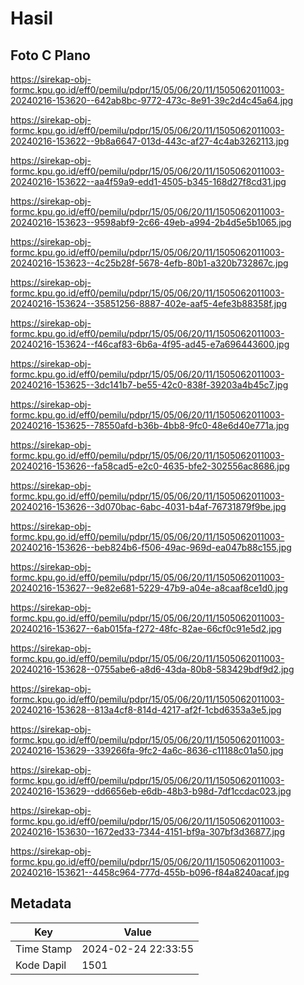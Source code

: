 # Hasil

## Foto C Plano

https://sirekap-obj-formc.kpu.go.id/eff0/pemilu/pdpr/15/05/06/20/11/1505062011003-20240216-153620--642ab8bc-9772-473c-8e91-39c2d4c45a64.jpg

https://sirekap-obj-formc.kpu.go.id/eff0/pemilu/pdpr/15/05/06/20/11/1505062011003-20240216-153622--9b8a6647-013d-443c-af27-4c4ab3262113.jpg

https://sirekap-obj-formc.kpu.go.id/eff0/pemilu/pdpr/15/05/06/20/11/1505062011003-20240216-153622--aa4f59a9-edd1-4505-b345-168d27f8cd31.jpg

https://sirekap-obj-formc.kpu.go.id/eff0/pemilu/pdpr/15/05/06/20/11/1505062011003-20240216-153623--9598abf9-2c66-49eb-a994-2b4d5e5b1065.jpg

https://sirekap-obj-formc.kpu.go.id/eff0/pemilu/pdpr/15/05/06/20/11/1505062011003-20240216-153623--4c25b28f-5678-4efb-80b1-a320b732867c.jpg

https://sirekap-obj-formc.kpu.go.id/eff0/pemilu/pdpr/15/05/06/20/11/1505062011003-20240216-153624--35851256-8887-402e-aaf5-4efe3b88358f.jpg

https://sirekap-obj-formc.kpu.go.id/eff0/pemilu/pdpr/15/05/06/20/11/1505062011003-20240216-153624--f46caf83-6b6a-4f95-ad45-e7a696443600.jpg

https://sirekap-obj-formc.kpu.go.id/eff0/pemilu/pdpr/15/05/06/20/11/1505062011003-20240216-153625--3dc141b7-be55-42c0-838f-39203a4b45c7.jpg

https://sirekap-obj-formc.kpu.go.id/eff0/pemilu/pdpr/15/05/06/20/11/1505062011003-20240216-153625--78550afd-b36b-4bb8-9fc0-48e6d40e771a.jpg

https://sirekap-obj-formc.kpu.go.id/eff0/pemilu/pdpr/15/05/06/20/11/1505062011003-20240216-153626--fa58cad5-e2c0-4635-bfe2-302556ac8686.jpg

https://sirekap-obj-formc.kpu.go.id/eff0/pemilu/pdpr/15/05/06/20/11/1505062011003-20240216-153626--3d070bac-6abc-4031-b4af-76731879f9be.jpg

https://sirekap-obj-formc.kpu.go.id/eff0/pemilu/pdpr/15/05/06/20/11/1505062011003-20240216-153626--beb824b6-f506-49ac-969d-ea047b88c155.jpg

https://sirekap-obj-formc.kpu.go.id/eff0/pemilu/pdpr/15/05/06/20/11/1505062011003-20240216-153627--9e82e681-5229-47b9-a04e-a8caaf8ce1d0.jpg

https://sirekap-obj-formc.kpu.go.id/eff0/pemilu/pdpr/15/05/06/20/11/1505062011003-20240216-153627--6ab015fa-f272-48fc-82ae-66cf0c91e5d2.jpg

https://sirekap-obj-formc.kpu.go.id/eff0/pemilu/pdpr/15/05/06/20/11/1505062011003-20240216-153628--0755abe6-a8d6-43da-80b8-583429bdf9d2.jpg

https://sirekap-obj-formc.kpu.go.id/eff0/pemilu/pdpr/15/05/06/20/11/1505062011003-20240216-153628--813a4cf8-814d-4217-af2f-1cbd6353a3e5.jpg

https://sirekap-obj-formc.kpu.go.id/eff0/pemilu/pdpr/15/05/06/20/11/1505062011003-20240216-153629--339266fa-9fc2-4a6c-8636-c11188c01a50.jpg

https://sirekap-obj-formc.kpu.go.id/eff0/pemilu/pdpr/15/05/06/20/11/1505062011003-20240216-153629--dd6656eb-e6db-48b3-b98d-7df1ccdac023.jpg

https://sirekap-obj-formc.kpu.go.id/eff0/pemilu/pdpr/15/05/06/20/11/1505062011003-20240216-153630--1672ed33-7344-4151-bf9a-307bf3d36877.jpg

https://sirekap-obj-formc.kpu.go.id/eff0/pemilu/pdpr/15/05/06/20/11/1505062011003-20240216-153621--4458c964-777d-455b-b096-f84a8240acaf.jpg


## Metadata

| Key        | Value               |
| ---------- | ------------------- |
| Time Stamp | 2024-02-24 22:33:55 |
| Kode Dapil | 1501                |



